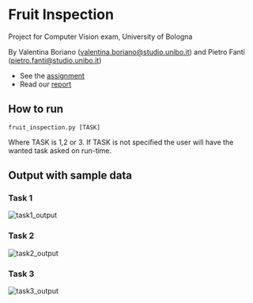 # Fruit Inspection
Project for Computer Vision exam, University of Bologna

By Valentina Boriano (valentina.boriano@studio.unibo.it) and Pietro Fanti (pietro.fanti@studio.unibo.it)

- See the [assignment](https://github.com/valentinaboriano/Computer-Vision/blob/main/fruit-inspection.pdf)
- Read our [report](https://github.com/valentinaboriano/Computer-Vision/blob/main/fruit_inspection.ipynb)

## How to run

```
fruit_inspection.py [TASK]
```
Where TASK is 1,2 or 3. If TASK is not specified the user will have the wanted task asked on run-time.

## Output with sample data

### Task 1
![task1_output](https://user-images.githubusercontent.com/31796254/116233827-1836b380-a75c-11eb-9bef-5675f09e4167.png)

### Task 2
![task2_output](https://user-images.githubusercontent.com/31796254/116233901-2be21a00-a75c-11eb-95bf-a07ecece6c48.png)

### Task 3
![task3_output](https://user-images.githubusercontent.com/31796254/116233917-313f6480-a75c-11eb-8939-880705a6db84.png)


